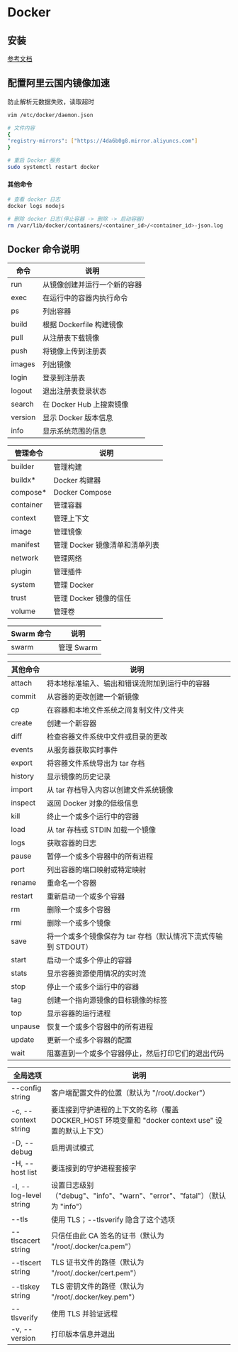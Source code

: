 # Docker

## 安装

[参考文档](https://help.aliyun.com/zh/ecs/use-cases/deploy-and-use-docker-on-alibaba-cloud-linux-2-instances?spm=5176.ecscore_server.top-nav.8.11344df519zkWv&scm=20140722.S_help%40%40%E6%96%87%E6%A1%A3%40%4051853.S_RQW%40ag0%2BBB2%40ag0%2BBB1%40ag0%2Bhot%2Bos0.ID_51853-RL_docker~DAS~compose-LOC_console~UND~help-OR_ser-V_3-P0_3)

## 配置阿里云国内镜像加速

防止解析元数据失败，读取超时

```bash
vim /etc/docker/daemon.json

# 文件内容
{
"registry-mirrors": ["https://4da6b0g8.mirror.aliyuncs.com"]
}

# 重启 Docker 服务
sudo systemctl restart docker
```

#### 其他命令

```bash
# 查看 docker 日志
docker logs nodejs

# 删除 docker 日志(停止容器 -> 删除 -> 启动容器)
rm /var/lib/docker/containers/<container_id>/<container_id>-json.log
```

## Docker 命令说明

| 命令    | 说明                         |
| ------- | ---------------------------- |
| run     | 从镜像创建并运行一个新的容器 |
| exec    | 在运行中的容器内执行命令     |
| ps      | 列出容器                     |
| build   | 根据 Dockerfile 构建镜像     |
| pull    | 从注册表下载镜像             |
| push    | 将镜像上传到注册表           |
| images  | 列出镜像                     |
| login   | 登录到注册表                 |
| logout  | 退出注册表登录状态           |
| search  | 在 Docker Hub 上搜索镜像     |
| version | 显示 Docker 版本信息         |
| info    | 显示系统范围的信息           |

| 管理命令  | 说明                           |
| --------- | ------------------------------ |
| builder   | 管理构建                       |
| buildx\*  | Docker 构建器                  |
| compose\* | Docker Compose                 |
| container | 管理容器                       |
| context   | 管理上下文                     |
| image     | 管理镜像                       |
| manifest  | 管理 Docker 镜像清单和清单列表 |
| network   | 管理网络                       |
| plugin    | 管理插件                       |
| system    | 管理 Docker                    |
| trust     | 管理 Docker 镜像的信任         |
| volume    | 管理卷                         |

| Swarm 命令 | 说明       |
| ---------- | ---------- |
| swarm      | 管理 Swarm |

| 其他命令 | 说明                                                           |
| -------- | -------------------------------------------------------------- |
| attach   | 将本地标准输入、输出和错误流附加到运行中的容器                 |
| commit   | 从容器的更改创建一个新镜像                                     |
| cp       | 在容器和本地文件系统之间复制文件/文件夹                        |
| create   | 创建一个新容器                                                 |
| diff     | 检查容器文件系统中文件或目录的更改                             |
| events   | 从服务器获取实时事件                                           |
| export   | 将容器文件系统导出为 tar 存档                                  |
| history  | 显示镜像的历史记录                                             |
| import   | 从 tar 存档导入内容以创建文件系统镜像                          |
| inspect  | 返回 Docker 对象的低级信息                                     |
| kill     | 终止一个或多个运行中的容器                                     |
| load     | 从 tar 存档或 STDIN 加载一个镜像                               |
| logs     | 获取容器的日志                                                 |
| pause    | 暂停一个或多个容器中的所有进程                                 |
| port     | 列出容器的端口映射或特定映射                                   |
| rename   | 重命名一个容器                                                 |
| restart  | 重新启动一个或多个容器                                         |
| rm       | 删除一个或多个容器                                             |
| rmi      | 删除一个或多个镜像                                             |
| save     | 将一个或多个镜像保存为 tar 存档（默认情况下流式传输到 STDOUT） |
| start    | 启动一个或多个停止的容器                                       |
| stats    | 显示容器资源使用情况的实时流                                   |
| stop     | 停止一个或多个运行中的容器                                     |
| tag      | 创建一个指向源镜像的目标镜像的标签                             |
| top      | 显示容器的运行进程                                             |
| unpause  | 恢复一个或多个容器中的所有进程                                 |
| update   | 更新一个或多个容器的配置                                       |
| wait     | 阻塞直到一个或多个容器停止，然后打印它们的退出代码             |

| 全局选项               | 说明                                                                                                |
| ---------------------- | --------------------------------------------------------------------------------------------------- |
| --config string        | 客户端配置文件的位置（默认为 "/root/.docker"）                                                      |
| -c, --context string   | 要连接到守护进程的上下文的名称（覆盖 DOCKER_HOST 环境变量和 "docker context use" 设置的默认上下文） |
| -D, --debug            | 启用调试模式                                                                                        |
| -H, --host list        | 要连接到的守护进程套接字                                                                            |
| -l, --log-level string | 设置日志级别（"debug"、"info"、"warn"、"error"、"fatal"）（默认为 "info"）                          |
| --tls                  | 使用 TLS；--tlsverify 隐含了这个选项                                                                |
| --tlscacert string     | 只信任由此 CA 签名的证书（默认为 "/root/.docker/ca.pem"）                                           |
| --tlscert string       | TLS 证书文件的路径（默认为 "/root/.docker/cert.pem"）                                               |
| --tlskey string        | TLS 密钥文件的路径（默认为 "/root/.docker/key.pem"）                                                |
| --tlsverify            | 使用 TLS 并验证远程                                                                                 |
| -v, --version          | 打印版本信息并退出                                                                                  |
